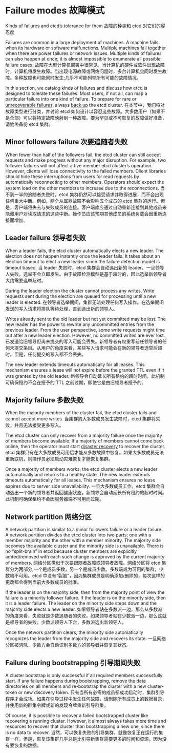 # Failure modes 故障模式

Kinds of failures and etcd’s tolerance for them
故障的种类和 etcd 对它们的容忍度



Failures are common in a large deployment of machines. A machine fails when its  hardware or software malfunctions. Multiple machines fail together when  there are power failures or network issues. Multiple kinds of failures  can also happen at once; it is almost impossible to enumerate all  possible failure cases.
故障在大型计算机部署中很常见。当计算机的硬件或软件出现故障时，计算机将发生故障。当出现电源故障或网络问题时，多台计算机会同时发生故障。多种故障也可能同时发生;几乎不可能列举所有可能的故障情况。

In this section, we catalog kinds of failures and discuss how etcd is  designed to tolerate these failures. Most users, if not all, can map a  particular failure into one kind of failure. To prepare for rare or [unrecoverable failures](https://etcd.io/docs/v3.5/op-guide/recovery/), always [back up](https://etcd.io/docs/v3.5/op-guide/maintenance/#snapshot-backup) the etcd cluster.
在本节中，我们将对故障类型进行分类，并讨论 etcd 如何设计以容忍这些故障。大多数用户（如果不是全部）可以将特定故障映射到一种故障。要为罕见或不可恢复的故障做好准备，请始终备份 etcd 集群。

## Minor followers failure 次要追随者失败

When fewer than half of the followers fail, the etcd cluster can still  accept requests and make progress without any major disruption. For  example, two follower failures will not affect a five member etcd  cluster’s operation. However, clients will lose connectivity to the  failed members. Client libraries should hide these interruptions from  users for read requests by automatically reconnecting to other members.  Operators should expect the system load on the other members to increase due to the reconnections.
当不到一半的追随者失败时，etcd 集群仍然可以接受请求并取得进展，而不会出现任何重大中断。例如，两个从属器故障不会影响五个成员的 etcd  集群的运行。但是，客户端将失去与失败成员的连接。客户端库应通过自动重新连接到其他成员来隐藏用户对读取请求的这些中断。操作员应该预期其他成员的系统负载会因重新连接而增加。

## Leader failure 领导者失败

When a leader fails, the etcd cluster automatically elects a new leader. The election does not happen instantly once the leader fails. It takes  about an election timeout to elect a new leader since the failure  detection model is timeout based.
当 leader 失败时，etcd 集群会自动选出新的 leader。一旦领导人失败，选举不会立即发生。由于故障检测模型是基于超时的，因此选举新领导者大约需要选举超时。

During the leader election the cluster cannot process any writes. Write  requests sent during the election are queued for processing until a new  leader is elected.
在领导者选举期间，集群无法处理任何写入操作。在选举期间发送的写入请求将排队等待处理，直到选出新的领导人。

Writes already sent to the old leader but not yet committed may be lost. The  new leader has the power to rewrite any uncommitted entries from the  previous leader. From the user perspective, some write requests might  time out after a new leader election. However, no committed writes are  ever lost.
已发送给旧领导但尚未提交的写入可能会丢失。新领导者有权重写前任领导者的任何未提交条目。从用户的角度来看，某些写入请求可能会在新的领导者选举后超时。但是，任何提交的写入都不会丢失。

The new leader extends timeouts automatically for all leases. This  mechanism ensures a lease will not expire before the granted TTL even if it was granted by the old leader.
新领导会自动延长所有租约的超时时间。此机制可确保租约不会在授予的 TTL 之前过期，即使它是由旧领导者授予的。

## Majority failure 多数失败

When the majority members of the cluster fail, the etcd cluster fails and cannot accept more writes.
当集群的大多数成员发生故障时，etcd 集群将失败，并且无法接受更多写入。

The etcd cluster can only recover from a majority failure once the majority of members become available. If a majority of members cannot come back  online, then the operator must start [disaster recovery](https://etcd.io/docs/v3.5/op-guide/recovery/) to recover the cluster.
etcd 集群只有在大多数成员可用后才能从多数故障中恢复。如果大多数成员无法重新联机，则操作员必须启动灾难恢复才能恢复集群。

Once a majority of members works, the etcd cluster elects a new leader  automatically and returns to a healthy state. The new leader extends  timeouts automatically for all leases. This mechanism ensures no lease  expires due to server side unavailability.
一旦大多数成员工作，etcd 集群会自动选出一个新的领导者并返回健康状态。新领导会自动延长所有租约的超时时间。此机制可确保租约不会因服务器端不可用而过期。

## Network partition 网络分区

A network partition is similar to a minor followers failure or a leader  failure. A network partition divides the etcd cluster into two parts;  one with a member majority and the other with a member minority. The  majority side becomes the available cluster and the minority side is  unavailable. There is no “split-brain” in etcd because cluster members  are explicitly added/removed with each such change is approved by the  current majority of members.
网络分区类似于次要跟随者故障或领导者故障。网络分区将 etcd 集群分为两部分;一个是成员多数，另一个是成员少数。多数端成为可用的集群，少数端不可用。etcd 中没有“裂脑”，因为集群成员是明确添加/删除的，每次这样的更改都会得到当前大多数成员的批准。

If the leader is on the majority side, then from the majority point of  view the failure is a minority follower failure. If the leader is on the minority side, then it is a leader failure. The leader on the minority  side steps down and the majority side elects a new leader.
如果领导者站在多数派一边，那么从多数派的角度来看，失败就是少数追随者的失败。如果领导者站在少数派一边，那么这就是领导者的失败。少数派领导人下台，多数派选出新领导人。

Once the network partition clears, the minority side automatically  recognizes the leader from the majority side and recovers its state.
一旦网络分区被清除，少数方会自动识别多数方的领导者并恢复其状态。

## Failure during bootstrapping 引导期间失败

A cluster bootstrap is only successful if all required members  successfully start. If any failure happens during bootstrapping, remove  the data directories on all members and re-bootstrap the cluster with a  new cluster-token or new discovery token.
只有当所有必需的成员都成功启动时，集群引导程序才会成功。如果在引导过程中发生任何故障，请删除所有成员上的数据目录，并使用新的群集令牌或新的发现令牌重新引导群集。

Of course, it is possible to recover a failed bootstrapped cluster like  recovering a running cluster. However, it almost always takes more time  and resources to recover that cluster than bootstrapping a new one,  since there is no data to recover.
当然，可以恢复失败的引导集群，就像恢复正在运行的集群一样。但是，恢复该集群几乎总是比引导新集群需要更多的时间和资源，因为没有要恢复的数据。